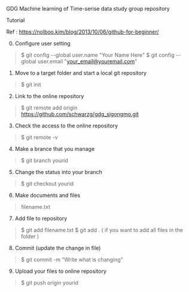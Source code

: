 GDG Machine learning of Time-serise data study group repository

Tutorial

Ref : https://nolboo.kim/blog/2013/10/06/github-for-beginner/


0. Configure user setting

>$ git config --global user.name "Your Name Here"
>$ git config --global user.email "your_email@youremail.com"

1. Move to a target folder and start a local git repository

>$ git init


2. Link to the online repository

>$ git remote add origin https://github.com/schwarzg/gdg_sigongmo.git


3. Check the access to the online repository

>$ git remote -v


4. Make a brance that you manage

>$ git branch yourid


5. Change the status into your branch

>$ git checkout yourid


6. Make documents and files

>filename.txt


7. Add file to repository

>$ git add filename.txt
>$ git add . ( if you want to add all files in the folder )


8. Commit (update the change in file)

>$ git commit -m "Write what is changing"


9. Upload your files to online repository

>$ git push origin yourid

